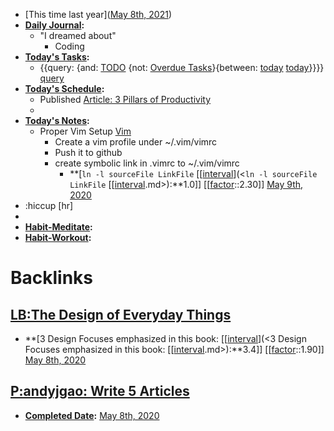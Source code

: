 - [This time last year]([May 8th, 2021](<May 8th, 2021.md>))
- **[Daily Journal](<Daily Journal.md>):**
    - "I dreamed about"
        - Coding
- **[Today's Tasks](<Today's Tasks.md>):**
    - {{query: {and: [TODO](<TODO.md>) {not: [Overdue Tasks](<Overdue Tasks.md>)}{between: [today](<today.md>) [today](<today.md>)}}}} [query](<query.md>)
- **[Today's Schedule](<Today's Schedule.md>):**
    - Published [Article: 3 Pillars of Productivity](<Article: 3 Pillars of Productivity.md>)
    - 
- **[Today's Notes](<Today's Notes.md>):**
    - Proper Vim Setup [Vim](<Vim.md>)
        - Create a vim profile under ~/.vim/vimrc
        - Push it to github
        - create symbolic link in .vimrc to ~/.vim/vimrc
            - **[`ln -l sourceFile LinkFile`  [[[interval](<[[interval.md>)](<`ln -l sourceFile LinkFile`  [[[interval](<[[interval.md>).md>):**1.0]] [[[factor](<[[factor.md>)::2.30]] [May 9th, 2020](<May 9th, 2020.md>)
- :hiccup [hr]
- 
- **[Habit-Meditate](<Habit-Meditate.md>):** 
- **[Habit-Workout](<Habit-Workout.md>):**

# Backlinks
## [LB:The Design of Everyday Things](<LB:The Design of Everyday Things.md>)
- **[3 Design Focuses emphasized in this book:  [[[interval](<[[interval.md>)](<3 Design Focuses emphasized in this book:  [[[interval](<[[interval.md>).md>):**3.4]] [[[factor](<[[factor.md>)::1.90]] [May 8th, 2020](<May 8th, 2020.md>)

## [P:andyjgao: Write 5 Articles](<P:andyjgao: Write 5 Articles.md>)
- **[Completed Date](<Completed Date.md>):** [May 8th, 2020](<May 8th, 2020.md>)

